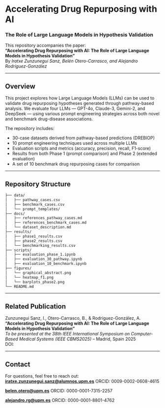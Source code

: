 
# Accelerating Drug Repurposing with AI  
### The Role of Large Language Models in Hypothesis Validation

This repository accompanies the paper:  
**“Accelerating Drug Repurposing with AI: The Role of Large Language Models in Hypothesis Validation”**  
By *Iratxe Zunzunegui Sanz, Belén Otero-Carrasco, and Alejandro Rodríguez-González*

---

## Overview

This project explores how Large Language Models (LLMs) can be used to validate drug repurposing hypotheses generated through pathway-based analysis. We evaluate four LLMs — GPT-4o, Claude-3, Gemini-2, and DeepSeek — using various prompt engineering strategies across both novel and benchmark drug-disease associations.

The repository includes:

- 30-case datasets derived from pathway-based predictions (DREBIOP)
- 10 prompt engineering techniques used across multiple LLMs
- Evaluation scripts and metrics (accuracy, precision, recall, F1-score)
- Results from both Phase 1 (prompt comparison) and Phase 2 (extended evaluation)
- A set of 10 benchmark drug repurposing cases for comparison

---

## Repository Structure

```bash
├── data/
│   ├── pathway_cases.csv
│   ├── benchmark_cases.csv
│   └── prompt_templates/
├── docs/
│   ├── references_pathway_cases.md
│   ├── references_benchmark_cases.md
│   └── dataset_description.md
├── results/
│   ├── phase1_results.csv
│   ├── phase2_results.csv
│   └── benchmarking_results.csv
├── scripts/
│   ├── evaluation_phase_1.ipynb
│   ├── evaluation_30_pathway.ipynb
│   ├── evaluation_10_benchmark.ipynb
├── figures/
│   └── graphical_abstract.png
│   └── heatmap_f1.png
│   └── barplots_phase2.png
└── README.md
```
---

## Related Publication

Zunzunegui Sanz, I., Otero-Carrasco, B., & Rodríguez-González, A.  
**“Accelerating Drug Repurposing with AI: The Role of Large Language Models in Hypothesis Validation”**  
*To be presented at the 38th IEEE International Symposium on Computer-Based Medical Systems (IEEE CBMS2025)* – Madrid, Spain 2025  
DOI: 

---

## Contact

For questions, feel free to reach out:  
**iratxe.zunzunegui.sanz@alumnos.upm.es** ORCID: 0009-0002-0608-4615

**belen.otero@upm.es**
ORCID: 0000-0001-7315-2257

**alejandro.rg@upm.es**
ORCID: 0000-0001-8801-4762
